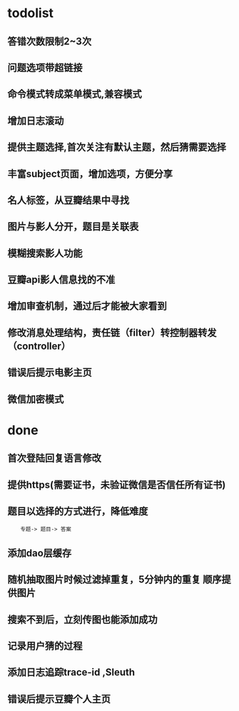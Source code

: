 
# todolist


## 答错次数限制2~3次
## 问题选项带超链接
## 命令模式转成菜单模式,兼容模式
## 增加日志滚动
## 提供主题选择,首次关注有默认主题，然后猜需要选择
## 丰富subject页面，增加选项，方便分享
## 名人标签，从豆瓣结果中寻找
## 图片与影人分开，题目是关联表
## 模糊搜索影人功能
## 豆瓣api影人信息找的不准
## 增加审查机制，通过后才能被大家看到
## 修改消息处理结构，责任链（filter）转控制器转发（controller）
## 错误后提示电影主页
## 微信加密模式



# done
## 首次登陆回复语言修改
## 提供https(需要证书，未验证微信是否信任所有证书) 
## 题目以选择的方式进行，降低难度
        专题-> 题目-> 答案
## 添加dao层缓存
## 随机抽取图片时候过滤掉重复，5分钟内的重复 顺序提供图片
## 搜索不到后，立刻传图也能添加成功
## 记录用户猜的过程
## 添加日志追踪trace-id ,Sleuth
## 错误后提示豆瓣个人主页
